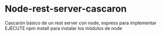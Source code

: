 # Node-rest-server-cascaron
Cascarón básico de un rest server con node, espress  para implementar
EJECUTE npm install para instalar los módulos de node
